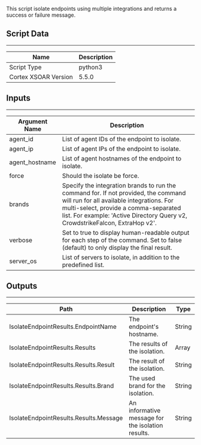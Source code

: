 This script isolate endpoints using multiple integrations and returns a success or failure message.

## Script Data

---

| **Name** | **Description** |
| --- | --- |
| Script Type | python3 |
| Cortex XSOAR Version | 5.5.0 |

## Inputs

---

| **Argument Name** | **Description**                                                                                                                                                                                                                                         |
| --- |---------------------------------------------------------------------------------------------------------------------------------------------------------------------------------------------------------------------------------------------------------|
| agent_id | List of agent IDs of the endpoint to isolate.                                                                                                                                                                                                           |
| agent_ip | List of agent IPs of the endpoint to isolate.                                                                                                                                                                                                           |
| agent_hostname | List of agent hostnames of the endpoint to isolate.                                                                                                                                                                                                     |
| force | Should the isolate be force.                                                                                                                                                                                                                            |
| brands | Specify the integration brands to run the command for. If not provided, the command will run for all available integrations. For multi-select, provide a comma-separated list. For example: 'Active Directory Query v2, CrowdstrikeFalcon, ExtraHop v2'. |
| verbose | Set to true to display human-readable output for each step of the command. Set to false \(default\) to only display the final result.                                                                                                                   |
| server_os | List of servers to isolate, in addition to the predefined list.                                                                                                                                                                               |

## Outputs

---

| **Path** | **Description** | **Type** |
| --- | --- | --- |
| IsolateEndpointResults.EndpointName | The endpoint's hostname. | String |
| IsolateEndpointResults.Results | The results of the isolation. | Array |
| IsolateEndpointResults.Results.Result | The result of the isolation. | String |
| IsolateEndpointResults.Results.Brand | The used brand for the isolation. | String |
| IsolateEndpointResults.Results.Message | An informative message for the isolation results. | String |
